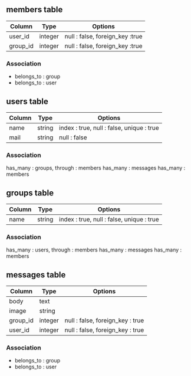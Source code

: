 ## members table

| Column | Type | Options |
| ------ | ---- | ------- |
| user_id | integer | null : false, foreign_key :true |
| group_id | integer | null : false, foreign_key :true |

### Association
- belongs_to : group
- belongs_to : user


## users table

| Column | Type | Options |
| ------ | ---- | ------- |
| name | string | index : true, null : false, unique : true |
| mail | string | null : false |

### Association
has_many : groups, through : members
has_many : messages
has_many : members


## groups table

| Column | Type | Options |
| ------ | ---- | ------- |
| name | string | index : true, null : false, unique : true |


### Association
has_many : users, through : members
has_many : messages
has_many : members


## messages table

| Column | Type | Options |
| ------ | ---- | ------- |
|  body  | text | |
| image | string | |
| group_id | integer | null : false, foreign_key : true |
| user_id | integer | null : false, foreign_key : true |

### Association
- belongs_to : group
- belongs_to : user
